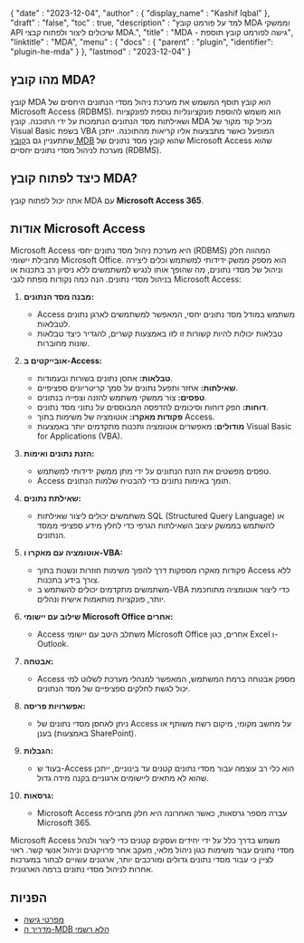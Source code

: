 {
  "date" : "2023-12-04",
  "author" : {
    "display_name" : "Kashif Iqbal"
  },
  "draft" : "false",
  "toc" : true,
  "description" : "למד על פורמט קובץ MDA וממשקי API שיכולים ליצור ולפתוח קבצי MDA.",
  "title" : "MDA - גישה לפורמט קובץ תוספת",
  "linktitle" : "MDA",
  "menu" : {
    "docs" : {
      "parent" : "plugin",
      "identifier": "plugin-he-mda"
    }
  },
  "lastmod" : "2023-12-04"
}

## מהו קובץ MDA?

קובץ MDA הוא קובץ תוסף המשמש את מערכת ניהול מסדי הנתונים היחסים של Microsoft Access (RDBMS). הוא משמש להוספת פונקציונליות נוספת לפונקציות ושאילתות מסד הנתונים הנתמכות על ידי התוכנה. קובץ MDA מכיל קוד מקור של Visual Basic בשפת VBA המופעל כאשר מתבצעות אליו קריאות מהתוכנה. ייתכן שתתעניין גם ב[קובץ MDB](/he/database/mdb/) שהוא קובץ מסד נתונים של Microsoft Access שהוא מערכת לניהול מסדי נתונים יחסיים (RDBMS).

## כיצד לפתוח קובץ MDA?

אתה יכול לפתוח קובץ MDA עם **Microsoft Access 365**.

## אודות Microsoft Access

Microsoft Access היא מערכת ניהול מסד נתונים יחסי (RDBMS) המהווה חלק מחבילת יישומי Microsoft Office. הוא מספק ממשק ידידותי למשתמש וכלים ליצירה וניהול של מסדי נתונים, מה שהופך אותו לנגיש למשתמשים ללא ניסיון רב בתכנות או בניהול מסדי נתונים. הנה כמה נקודות מפתח לגבי Microsoft Access:

1. **מבנה מסד הנתונים:**
    - Access משתמש במודל מסד נתונים יחסי, המאפשר למשתמשים לארגן נתונים לטבלאות.
    - טבלאות יכולות להיות קשורות זו לזו באמצעות קשרים, להגדיר כיצד טבלאות שונות מחוברות.

2. **אובייקטים ב-Access:**
    - **טבלאות:** אחסן נתונים בשורות ובעמודות.
    - **שאילתות:** אחזר ותפעל נתונים על סמך קריטריונים ספציפיים.
    - **טפסים:** צור ממשקי משתמש להזנה וצפייה בנתונים.
    - **דוחות:** הפק דוחות וסיכומים להדפסה המבוססים על נתוני מסד נתונים.
    - **פקודות מאקרו:** אוטומציה של משימות בתוך Access.
    - **מודולים:** מאפשרים אוטומציה ותכנות מתקדמים יותר באמצעות Visual Basic for Applications (VBA).

3. **הזנת נתונים ואימות:**
    - טפסים מפשטים את הזנת הנתונים על ידי מתן ממשק ידידותי למשתמש.
    - Access תומך באימות נתונים כדי להבטיח שלמות הנתונים.

4. **שאילתת נתונים:**
    - משתמשים יכולים ליצור שאילתות SQL (Structured Query Language) או להשתמש בממשק עיצוב השאילתות הגרפי כדי לחלץ מידע ספציפי ממסד הנתונים.

5. **אוטומציה עם מאקרו ו-VBA:**
    - פקודות מאקרו מספקות דרך להפוך משימות חוזרות ונשנות בתוך Access ללא צורך בידע בתכנות.
    - משתמשים מתקדמים יכולים להשתמש ב-VBA כדי ליצור אוטומציה מתוחכמת יותר, פונקציות מותאמות אישית ונהלים.

6. **שילוב עם יישומי Microsoft Office אחרים:**
    - Access משתלב היטב עם יישומי Microsoft Office אחרים, כגון Excel ו-Outlook.

7. **אבטחה:**
    - Access מספק אבטחה ברמת המשתמש, המאפשר למנהלי מערכת לשלוט למי יכול לגשת לחלקים ספציפיים של מסד הנתונים.

8. **אפשרויות פריסה:**
    - ניתן לאחסן מסדי נתונים של Access על מחשב מקומי, מיקום רשת משותף או בענן (באמצעות SharePoint).

9. **הגבלות:**
    - בעוד ש-Access הוא כלי רב עוצמה עבור מסדי נתונים קטנים עד בינוניים, ייתכן שהוא לא מתאים ליישומים ארגוניים בקנה מידה גדול.

10. **גרסאות:**
     - Microsoft Access עברה מספר גרסאות, כאשר האחרונה היא חלק מחבילת Microsoft 365.

Microsoft Access משמש בדרך כלל על ידי יחידים ועסקים קטנים כדי ליצור ולנהל מסדי נתונים עבור משימות כגון ניהול מלאי, מעקב אחר פרויקטים וניהול אנשי קשר. ראוי לציין כי עבור מסדי נתונים גדולים ומורכבים יותר, ארגונים עשויים לבחור במערכות אחרות לניהול מסדי נתונים ברמה הארגונית.

## הפניות

* [מפרטי גישה](https://support.microsoft.com/en-us/office/access-specifications-0cf3c66f-9cf2-4e32-9568-98c1025bb47c)
* [מדריך ה-MDB הלא רשמי](http://jabakobob.net/mdb/)
